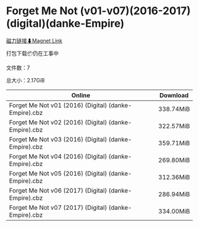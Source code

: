 # Forget Me Not (v01-v07)(2016-2017)(digital)(danke-Empire)

[磁力链接⬇Magnet Link](magnet:?xt=urn:btih:ce0f1764b114485d49623a7ac494b644f0038a19&dn=Forget%20Me%20Not%20%28v01-v07%29%282016-2017%29%28digital%29%28danke-Empire%29)

打包下载📦仍在工事中

文件数：7

总大小：2.17GiB

Online | Download
--- | ---
Forget Me Not v01 (2016) (Digital) (danke-Empire).cbz | 338.74MiB
Forget Me Not v02 (2016) (Digital) (danke-Empire).cbz | 322.57MiB
Forget Me Not v03 (2016) (Digital) (danke-Empire).cbz | 359.71MiB
Forget Me Not v04 (2016) (Digital) (danke-Empire).cbz | 269.80MiB
Forget Me Not v05 (2016) (Digital) (danke-Empire).cbz | 312.36MiB
Forget Me Not v06 (2017) (Digital) (danke-Empire).cbz | 286.94MiB
Forget Me Not v07 (2017) (Digital) (danke-Empire).cbz | 334.00MiB